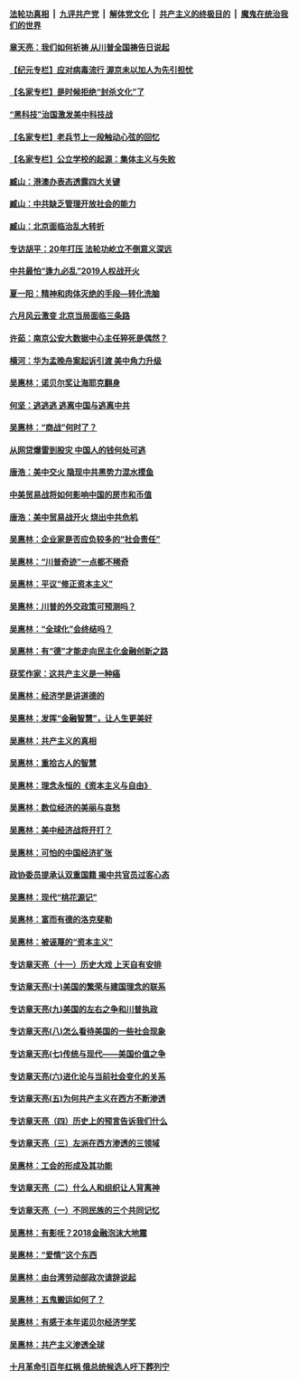 ####  [法轮功真相](../../../../basic/blob/master/README.md?t=06212331) &nbsp;|&nbsp; [九评共产党](../../../../9ping.md/blob/master/README.md?t=06212331) &nbsp;|&nbsp; [解体党文化](../../../../jtdwh.md/blob/master/README.md?t=06212331)  &nbsp;|&nbsp; [共产主义的终极目的](../../../../gczydzjmd.md/blob/master/README.md?t=06212331) &nbsp;|&nbsp; [魔鬼在统治我们的世界](../../../../mgztzwmdsj.md/blob/master/README.md?t=06212331) 

#### [章天亮：我们如何祈祷 从川普全国祷告日说起](../pages/nsc423/n11944627.md?t=06212331) 

#### [【纪元专栏】应对病毒流行 渥京未以加人为先引担忧](../pages/nsc423/n11875714.md?t=06212331) 

#### [【名家专栏】是时候拒绝“封杀文化”了](../pages/nsc423/n11814093.md?t=06212331) 

#### [“黑科技”治国激发美中科技战](../pages/nsc423/n11638056.md?t=06212331) 

#### [【名家专栏】老兵节上一段触动心弦的回忆](../pages/nsc423/n11646016.md?t=06212331) 

#### [【名家专栏】公立学校的起源：集体主义与失败](../pages/nsc423/n11601833.md?t=06212331) 

#### [臧山：港澳办表态透露四大关键](../pages/nsc423/n11421628.md?t=06212331) 

#### [臧山：中共缺乏管理开放社会的能力](../pages/nsc423/n11407457.md?t=06212331) 

#### [臧山：北京面临治乱大转折](../pages/nsc423/n11406895.md?t=06212331) 

#### [专访胡平：20年打压 法轮功屹立不倒意义深远](../pages/nsc423/n11398800.md?t=06212331) 

#### [中共最怕“逢九必乱”2019人权战开火](../pages/nsc423/n11385248.md?t=06212331) 

#### [夏一阳：精神和肉体灭绝的手段—转化洗脑](../pages/nsc423/n11368250.md?t=06212331) 

#### [六月风云激变 北京当局面临三条路](../pages/nsc423/n11313668.md?t=06212331) 

#### [许茹：南京公安大数据中心主任猝死是偶然？](../pages/nsc423/n11064744.md?t=06212331) 

#### [横河：华为孟晚舟案起诉引渡 美中角力升级](../pages/nsc423/n11027230.md?t=06212331) 

#### [吴惠林：诺贝尔奖让海耶克翻身](../pages/nsc423/n10890049.md?t=06212331) 

#### [何坚：逃逃逃 逃离中国与逃离中共](../pages/nsc423/n10592891.md?t=06212331) 

#### [吴惠林：“商战”何时了？](../pages/nsc423/n10573558.md?t=06212331) 

#### [从网贷爆雷到股灾 中国人的钱何处可逃](../pages/nsc423/n10572800.md?t=06212331) 

#### [唐浩：美中交火 隐现中共黑势力混水摸鱼](../pages/nsc423/n10544040.md?t=06212331) 

#### [中美贸易战将如何影响中国的房市和币值](../pages/nsc423/n10543697.md?t=06212331) 

#### [唐浩：美中贸易战开火 烧出中共危机](../pages/nsc423/n10540126.md?t=06212331) 

#### [吴惠林：企业家是否应负较多的“社会责任”](../pages/nsc423/n10535022.md?t=06212331) 

#### [吴惠林：“川普奇迹”一点都不稀奇](../pages/nsc423/n10512808.md?t=06212331) 

#### [吴惠林：平议“修正资本主义”](../pages/nsc423/n10495724.md?t=06212331) 

#### [吴惠林：川普的外交政策可预测吗？](../pages/nsc423/n10462387.md?t=06212331) 

#### [吴惠林：“全球化”会终结吗？](../pages/nsc423/n10452838.md?t=06212331) 

#### [吴惠林：有“德”才能走向民主化金融创新之路](../pages/nsc423/n10432292.md?t=06212331) 

#### [获奖作家：这共产主义是一种癌](../pages/nsc423/n10431541.md?t=06212331) 

#### [吴惠林：经济学是讲道德的](../pages/nsc423/n10398014.md?t=06212331) 

#### [吴惠林：发挥“金融智慧”，让人生更美好](../pages/nsc423/n10375019.md?t=06212331) 

#### [吴惠林：共产主义的真相](../pages/nsc423/n10351394.md?t=06212331) 

#### [吴惠林：重拾古人的智慧](../pages/nsc423/n10337691.md?t=06212331) 

#### [吴惠林：理念永恒的《资本主义与自由》](../pages/nsc423/n10316274.md?t=06212331) 

#### [吴惠林：数位经济的美丽与哀愁](../pages/nsc423/n10292946.md?t=06212331) 

#### [吴惠林：美中经济战将开打？](../pages/nsc423/n10258825.md?t=06212331) 

#### [吴惠林：可怕的中国经济扩张](../pages/nsc423/n10219147.md?t=06212331) 

#### [政协委员提承认双重国籍 揭中共官员过客心态](../pages/nsc423/n10208809.md?t=06212331) 

#### [吴惠林：现代“桃花源记”](../pages/nsc423/n10185234.md?t=06212331) 

#### [吴惠林：富而有德的洛克斐勒](../pages/nsc423/n10142264.md?t=06212331) 

#### [吴惠林：被诬蔑的“资本主义”](../pages/nsc423/n10124816.md?t=06212331) 

#### [专访章天亮（十一）历史大戏 上天自有安排](../pages/nsc423/n10094905.md?t=06212331) 

#### [专访章天亮(十)美国的繁荣与建国理念的联系](../pages/nsc423/n10094899.md?t=06212331) 

#### [专访章天亮(九)美国的左右之争和川普执政](../pages/nsc423/n10094889.md?t=06212331) 

#### [专访章天亮(八)怎么看待美国的一些社会现象](../pages/nsc423/n10094857.md?t=06212331) 

#### [专访章天亮(七)传统与现代——美国价值之争](../pages/nsc423/n10093140.md?t=06212331) 

#### [专访章天亮(六)进化论与当前社会变化的关系](../pages/nsc423/n10092036.md?t=06212331) 

#### [专访章天亮(五)为何共产主义在西方不断渗透](../pages/nsc423/n10083620.md?t=06212331) 

#### [专访章天亮（四）历史上的预言告诉我们什么](../pages/nsc423/n10083606.md?t=06212331) 

#### [专访章天亮（三）左派在西方渗透的三领域](../pages/nsc423/n10081115.md?t=06212331) 

#### [吴惠林：工会的形成及其功能](../pages/nsc423/n10080633.md?t=06212331) 

#### [专访章天亮（二）什么人和组织让人背离神](../pages/nsc423/n10076637.md?t=06212331) 

#### [专访章天亮（一）不同民族的三个共同记忆](../pages/nsc423/n10074188.md?t=06212331) 

#### [吴惠林：有影呒？2018金融泡沫大地震](../pages/nsc423/n10040534.md?t=06212331) 

#### [吴惠林：“爱情”这个东西](../pages/nsc423/n10019423.md?t=06212331) 

#### [吴惠林：由台湾劳动部政次请辞说起](../pages/nsc423/n9979679.md?t=06212331) 

#### [吴惠林：五鬼搬运如何了？](../pages/nsc423/n9925338.md?t=06212331) 

#### [吴惠林：有感于本年诺贝尔经济学奖](../pages/nsc423/n9871883.md?t=06212331) 

#### [吴惠林：共产主义渗透全球](../pages/nsc423/n9812748.md?t=06212331) 

#### [十月革命引百年红祸 俄总统候选人吁下葬列宁](../pages/nsc423/n9810182.md?t=06212331) 

